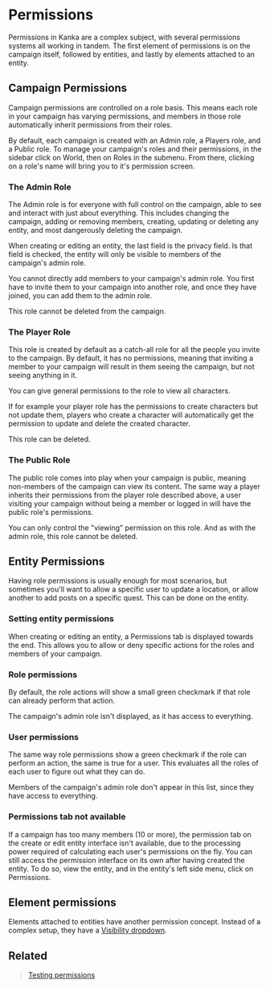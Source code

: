# Permissions

Permissions in Kanka are a complex subject, with several permissions systems all working in tandem. The first element of permissions is on the campaign itself, followed by entities, and lastly by elements attached to an entity.

## Campaign Permissions

Campaign permissions are controlled on a role basis. This means each role in your campaign has varying permissions, and members in those role automatically inherit permissions from their roles.

By default, each campaign is created with an Admin role, a Players role, and a Public role. To manage your campaign's roles and their permissions, in the sidebar click on World, then on Roles in the submenu. From there, clicking on a role's name will bring you to it's permission screen.

### The Admin Role

The Admin role is for everyone with full control on the campaign, able to see and interact with just about everything. This includes changing the campaign, adding or removing members, creating, updating or deleting any entity, and most dangerously deleting the campaign.

When creating or editing an entity, the last field is the privacy field. Is that field is checked, the entity will only be visible to members of the campaign's admin role.

You cannot directly add members to your campaign's admin role. You first have to invite them to your campaign into another role, and once they have joined, you can add them to the admin role.

This role cannot be deleted from the campaign.

### The Player Role

This role is created by default as a catch-all role for all the people you invite to the campaign. By default, it has no permissions, meaning that inviting a member to your campaign will result in them seeing the campaign, but not seeing anything in it.

You can give general permissions to the role to view all characters.

If for example your player role has the permissions to create characters but not update them, players who create a character will automatically get the permission to update and delete the created character.

This role can be deleted.

### The Public Role

The public role comes into play when your campaign is public, meaning non-members of the campaign can view its content. The same way a player inherits their permissions from the player role described above, a user visiting your campaign without being a member or logged in will have the public role's permissions.

You can only control the "viewing" permission on this role. And as with the admin role, this role cannot be deleted.

## Entity Permissions

Having role permissions is usually enough for most scenarios, but sometimes you'll want to allow a specific user to update a location, or allow another to add posts on a specific quest. This can be done on the entity.

### Setting entity permissions

When creating or editing an entity, a Permissions tab is displayed towards the end. This allows you to allow or deny specific actions for the roles and members of your campaign.

###  Role permissions

By default, the role actions will show a small green checkmark if that role can already perform that action.

The campaign's admin role isn't displayed, as it has access to everything.

### User permissions

The same way role permissions show a green checkmark if the role can perform an action, the same is true for a user. This evaluates all the roles of each user to figure out what they can do.

Members of the campaign's admin role don't appear in this list, since they have access to everything.

### Permissions tab not available

If a campaign has too many members (10 or more), the permission tab on the create or edit entity interface isn't available, due to the processing power required of calculating each user's permissions on the fly. You can still access the permission interface on its own after having created the entity. To do so, view the entity, and in the entity's left side menu, click on Permissions.

## Element permissions

Elements attached to entities have another permission concept. Instead of a complex setup, they have a [Visibility dropdown](/advanced/visibility).

## Related

> [Testing permissions](../guides/testing-permissions)